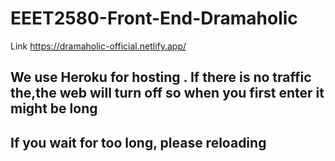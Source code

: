 # EEET2580-Front-End-Dramaholic
Link https://dramaholic-official.netlify.app/
  <h2> We use Heroku for hosting . If there is no traffic the,the  web will turn off so when you first enter it might be long</h2>
 <h2>If you wait for too long, please reloading</h2>
